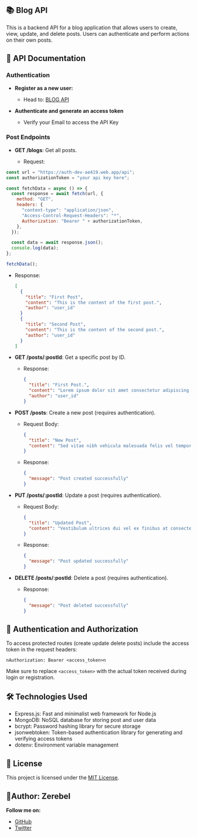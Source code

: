 ## 📚 Blog API

This is a backend API for a blog application that allows users to create, view, update, and delete posts. Users can authenticate and perform actions on their own posts.

## 📖 API Documentation

### Authentication

- **Register as a new user:**

  - Head to: [BLOG API](https://auth-dev-ae419.web.app/)

- **Authenticate and generate an access token**

  - Verify your Email to access the API Key

### Post Endpoints

- **GET /blogs**: Get all posts.

  - Request:

```javascript
const url = "https://auth-dev-ae419.web.app/api";
const authorizationToken = "your api key here";

const fetchData = async () => {
  const response = await fetch(url, {
    method: "GET",
    headers: {
      "content-type": "application/json",
      "Access-Control-Request-Headers": "*",
      Authorization: "Bearer " + authorizationToken,
    },
  });

  const data = await response.json();
  console.log(data);
};

fetchData();
```

- Response:

  ```json
  [
    {
      "title": "First Post",
      "content": "This is the content of the first post.",
      "author": "user_id"
    }
    {
      "title": "Second Post",
      "content": "This is the content of the second post.",
      "author": "user_id"
    }
  ]
  ```

- **GET /posts/:postId**: Get a specific post by ID.

  - Response:

    ```json
    {
      "title": "First Post.",
      "content": "Lorem ipsum dolor sit amet consectetur adipiscing elit.",
      "author": "user_id"
    }
    ```

- **POST /posts**: Create a new post (requires authentication).

  - Request Body:

    ```json
    {
      "title": "New Post",
      "content": "Sed vitae nibh vehicula malesuada felis vel tempor ipsum."
    }
    ```

  - Response:

    ```json
    {
      "message": "Post created successfully"
    }
    ```

- **PUT /posts/:postId**: Update a post (requires authentication).

  - Request Body:

    ```json
    {
      "title": "Updated Post",
      "content": "Vestibulum ultrices dui vel ex finibus at consectetur mauris maximus."
    }
    ```

  - Response:

    ```json
    {
      "message": "Post updated successfully"
    }
    ```

- **DELETE /posts/:postId**: Delete a post (requires authentication).

  - Response:

    ```json
    {
      "message": "Post deleted successfully"
    }
    ```

## 🔐 Authentication and Authorization

To access protected routes (create update delete posts) include the access token in the request headers:

`nAuthorization: Bearer <access_token>n`

Make sure to replace `<access_token>` with the actual token received during login or registration.

## 🛠️ Technologies Used

- Express.js: Fast and minimalist web framework for Node.js
- MongoDB: NoSQL database for storing post and user data
- bcrypt: Password hashing library for secure storage
- jsonwebtoken: Token-based authentication library for generating and verifying access tokens
- dotenv: Environment variable management

## 📜 License

This project is licensed under the [MIT License](LICENSE).

## 🔹**Author**: Zerebel

**Follow me on:**

- [GitHub](https://github.com/zerebel)
- [Twitter](https://twitter.com/zerebel_)
